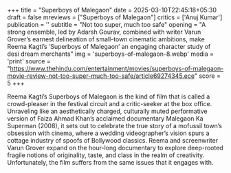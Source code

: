 +++
title = "Superboys of Malegaon"
date = 2025-03-10T22:45:18+05:30
draft = false
mreviews = ["Superboys of Malegaon"]
critics = ['Anuj Kumar']
publication = ''
subtitle = "Not too super, much too safe"
opening = "A strong ensemble, led by Adarsh Gourav, combined with writer Varun Grover’s earnest delineation of small-town cinematic ambitions, make Reema Kagti’s ‘Superboys of Malegaon’ an engaging character study of desi dream merchants"
img = 'superboys-of-malegaon-8.webp'
media = 'print'
source = "https://www.thehindu.com/entertainment/movies/superboys-of-malegaon-movie-review-not-too-super-much-too-safe/article69274345.ece"
score = 5
+++

Reema Kagti’s Superboys of Malegaon is the kind of film that is called a crowd-pleaser in the festival circuit and a critic-seeker at the box office. Unraveling like an aesthetically charged, culturally muted performative version of Faiza Ahmad Khan’s acclaimed documentary Malegaon Ka Superman (2008), it sets out to celebrate the true story of a mofussil town’s obsession with cinema, where a wedding videographer’s vision spurs a cottage industry of spoofs of Bollywood classics. Reema and screenwriter Varun Grover expand on the hour-long documentary to explore deep-rooted fragile notions of originality, taste, and class in the realm of creativity. Unfortunately, the film suffers from the same issues that it engages with.
